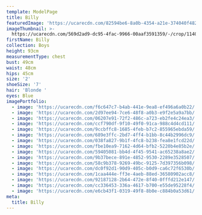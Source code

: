 ```yaml
---
template: ModelPage
title: Billy
featuredImage: 'https://ucarecdn.com/82594be6-8a0b-4354-a21e-374040f4828e/'
imageThumbnail: >-
  https://ucarecdn.com/569d2ad9-dc95-4fac-9966-00aaf3591359/-/crop/1140x1525/232,197/-/preview/
firstName: Billy
collection: Boys
height: 93cm
measurementType: chest
bust: 49cm
waist: 48cm
hips: 45cm
size: '2'
shoeSize: '7'
hair: 'Blonde '
eyes: Blue
imagePortfolio:
  - image: 'https://ucarecdn.com/f6c647c7-b4ab-441e-9ea8-ef496a6a0b22/'
  - image: 'https://ucarecdn.com/2d97ee94-7ce6-48f8-a0b3-e9f2e5a9a7bb/'
  - image: 'https://ucarecdn.com/06207e91-72f2-486c-a723-eb2fe4c24ea3/'
  - image: 'https://ucarecdn.com/ccf790df-9f10-49f0-91ca-988c4d4cd111/'
  - image: 'https://ucarecdn.com/9ccbffc8-1685-4feb-b7c2-855965ebda59/'
  - image: 'https://ucarecdn.com/689e3ffc-2bd7-4ff4-b1bb-8c44b2996dc9/'
  - image: 'https://ucarecdn.com/038fa827-9b1f-4fc8-b238-fea8e1fcd22d/'
  - image: 'https://ucarecdn.com/fbe10ea9-7162-4d64-bfb2-5220b4e85b2e/'
  - image: 'https://ucarecdn.com/59405081-bb4d-4f45-9541-ac65238a8ae2/'
  - image: 'https://ucarecdn.com/9b37bece-891e-4852-9530-2289e3528507/'
  - image: 'https://ucarecdn.com/58c9b378-9269-49bc-9125-7d397356b098/'
  - image: 'https://ucarecdn.com/dc0f92d1-90d9-405c-b0d9-ca6c72f6530b/'
  - image: 'https://ucarecdn.com/1caa444e-ff3e-4aeb-88ed-36580902acc8/'
  - image: 'https://ucarecdn.com/92187128-2b64-472e-8f40-0fffd212e147/'
  - image: 'https://ucarecdn.com/cc336453-336a-4617-b700-e55de95228f4/'
  - image: 'https://ucarecdn.com/e6cb43f1-0319-49f8-8b0e-c884b0a53d61/'
meta:
  title: Billy
---
```


